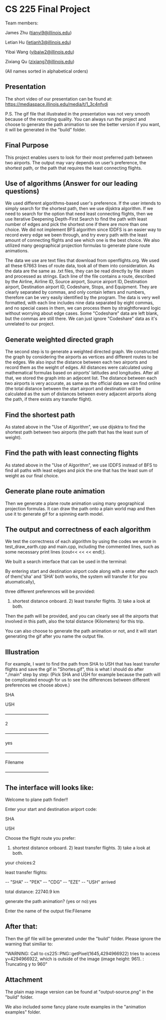 # CS 225 Final Project
Team members: 

James Zhu (tianyi9@illinois.edu)

Letian Hu (letianh3@illinois.edu)

Yibai Wang (yibaiw2@illinois.edu)

Zixiang Qu (zixiang7@illinois.edu)

(All names sorted in alphabetical orders)


## Presentation

The short video of our presentation can be found at: https://mediaspace.illinois.edu/media/t/1_3c4nfvdi

P.S. The gif file that illustrated in the presentation was not very smooth because of the recording quality. You can always run the project and choose to generate the path animation to see the better version if you want, it will be generated in the "build" folder. 

## Final Purpose

This project enables users to look for their most preferred path between two airports. The output may vary depends on user’s preference, the shortest path, or the path that requires the least connecting flights.

## Use of algorithms (Answer for our leading questions)

We used different algorithms-based user's preference. If the user intends to simply search for the shortest path, then we use dijsktra algorithm. If we need to search for the option that need least connecting flights, then we use Iterative Deepening Depth-First Search to find the path with least number of edges and pick the shortest one if there are more than one choice. We did not implement BFS algorithm since IDDFS is an easier way to record every edge we been through, and try every path with the least amount of connecting flights and see which one is the best choice. We also utilized many geographical projection formulas to generate plane route animations. 

The data we use are text files that download from openflights.org. We used all these 67663 lines of route data, took all of them into consideration. As the data are the same as .txt files, they can be read directly by file steam and processed as strings. Each line of the file contains a route, described by the Airline, Airline ID, Source airport, Source airport ID, Destination airport, Destination airport ID, Codeshare, Stops, and Equipment. They are clearly separated by commas, and only contain letters and numbers, therefore can be very easily identified by the program.
The data is very well formatted, with each line includes nine data separated by eight commas, and no special cases in them, we can process them by straightforward logic without worrying about edge cases. Some "Codeshare" data are left blank, but the commas are still there. We can just ignore "Codeshare" data as it's unrelated to our project.



## Generate weighted directed graph
The second step is to generate a weighted directed graph. We constructed the graph by considering the airports as vertices and different routes to be the edges. We also input the distance between each two airports and record them as the weight of edges. All distances were calculated using mathematical formulas based on airports' latitudes and longitudes. After all that, we stored the graph into an adjecent list. The distance between each two airports is very accurate, as same as the official data we can find online (the total distance between the start airport and destination will be calculated as the sum of distances between every adjacent airports along the path, if there exists any transfer flight). 

## Find the shortest path

As stated above in the "Use of Algorithm", we use dijsktra to find the shortest path between two airports (the path that has the least sum of weight).

## Find the path with least connecting flights

As stated above in the "Use of Algorithm", we use IDDFS instead of BFS to find all paths with least edges and pick the one that has the least sum of weight as our final choice.

## Generate plane route animation

Then we generate a plane route animation using many geographical projection formulas. It can draw the path onto a plain world map and then use it to generate gif for a spinning earth model.

## The output and correctness of each algorithm

We test the correctness of each algorithm by using the codes we wrote in test_draw_earth.cpp and main.cpp, including the commented lines, such as some necessary print lines (cout<< << << endl;).

We built a search interface that can be used in the terminal:

By entering start and destination airport code along with a enter after each of them('sha' and 'SHA' both works, the system will transfer it for you atuomatically), 

three different preferences will be provided:

1) shortest distance onboard.  2) least transfer flights.  3) take a look at both.

Then the path will be provided, and you can clearly see all the airports that involved in this path, also the total distance (Kilometers) for this trip.

You can also choose to generate the path animation or not, and it will start generating the gif after you name the output file.

## Illustration

For example, I want to find the path from SHA to USH that has least transfer flights and save the gif in "Shortes.gif", this is what I should do after "./main" step by step: (Pick SHA and USH for example because the path will be complicated enough for us to see the differences between different preferences we choose above.)

SHA

USH

——————————

2

——————————

yes

——————————

Filename

——————————

## The interface will looks like:

Welcome to plane path finder!!

Enter your start and destination ariport code:

SHA

USH

Choose the flight route you prefer:

1) shortest distance onboard.  2) least transfer flights.  3) take a look at both.

your choices:2

least transfer flights:

 -- "SHA" -- "PEK" -- "CDG" -- "EZE" -- "USH"  arrived
 
total distance: 22740.9 km

generate the path animation? (yes or no):yes

Enter the name of the output file:Filename

## After that:

Then the gif file will be generated under the "build" folder. Please ignore the warning that similiar to:

"WARNING: Call to cs225::PNG::getPixel(1645,4294966922) tries to access y=4294966922, which is outside of the image (image height: 961).
       : Truncating y to 960"



## Attachment

The plain map image version can be found at "output-source.png" in the "build" folder.

We also included some fancy plane route examples in the "animation examples" folder.
